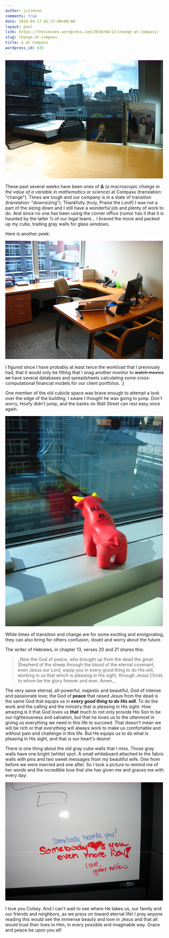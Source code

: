 ```yaml
---
author: jcsimcoe
comments: true
date: 2010-04-17 02:37:00+00:00
layout: post
link: https://thesimcoes.wordpress.com/2010/04/17/change-at-compass/
slug: change-at-compass
title: Δ at Compass
wordpress_id: 435
---
```


![image](/public/assets/tumblr_l1005uLx7E1qb8l8q.jpg)


These past several weeks have been ones of **Δ** (_a macroscopic change in the value of a variable in mathematics or science_) at Compass (translation: "change"). Times are tough and our company is in a state of transition (translation: "downsizing"). Thankfully (truly, Praise the Lord!) I was not a part of the sizing down and I still have a wonderful job and plenty of work to do. And since no one has been using the corner office (rumor has it that it is haunted by the latter ⅓ of our legal team)… I braved the move and packed up my cube, trading gray walls for glass windows.




Here is another peek:


![image](/public/assets/tumblr_l100rkD0fv1qb8l8q.jpg)




I figured since I have probably at least twice the workload that I previously had, that it would only be fitting that I snag another monitor to <strike>watch movies on</strike> have several databases and spreadsheets calculating some cross-computational financial models for our client portfolios. ;)




One member of the old cubicle space was brave enough to attempt a look over the edge of the building. I sware I thought he was going to jump. Don't worry, Hoofy didn't jump, and the banks on Wall Street can rest easy once again.


![image](/public/assets/tumblr_l10107yR781qb8l8q.jpg)




While times of transition and change are for some exciting and envigorating, they can also bring for others confusion, doubt and worry about the future.




The writer of Hebrews, in chapter 13, verses 20 and 21 shares this:




<blockquote>_Now the God of peace, who brought up from the dead the great Shepherd of the sheep through the blood of the eternal covenant, even Jesus our Lord, equip you in every good thing to do His will, working in us that which is pleasing in His sight, through Jesus Christ, to whom be the glory forever and ever. Amen._</blockquote>




The very same eternal, all-powerful, majestic and beautiful, God of intense and passionate love; the God of **peace** that raised Jesus from the dead is the same God that equips us in _**every good thing to do His will**_. To do the work and the calling and the ministry that is pleasing in His sight. How amazing is it that God loves us **that** much to not only provide His Son to be our righteousness and salvation, but that he loves us to the uttermost in giving us everything we need in this life to succeed. That doesn't mean we will be rich or that everything will always work to make us comfortable and without pain and challenge in this life. But He equips us to do what is pleasing in His sight, and that is our heart's desire!




There is one thing about the old gray cube walls that I miss. Those gray walls have one bright (white) spot. A small whiteboard attached to the fabric walls with pins and two sweet messages from my beautiful wife. One from before we were married and one after. So I took a picture to remind me of her words and the incredible love that she has given me and graces me with every day:


![image](/public/assets/tumblr_l101ntwUNn1qb8l8q.jpg)




I love you Colsey. And I can't wait to see where He takes us, our family and our friends and neighbors, as we press on toward eternal life! I pray anyone reading this would see the immense beauty and love in Jesus and that all would trust their lives to Him, in every possible and imaginable way. Grace and peace be upon you all!
